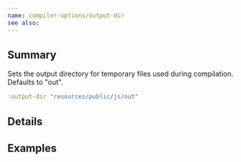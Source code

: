 ```yaml
---
name: compiler-options/output-dir
see also:
---
```


## Summary

Sets the output directory for temporary files used during compilation. Defaults to "out".

```clj
:output-dir "resources/public/js/out"
```

## Details

## Examples
